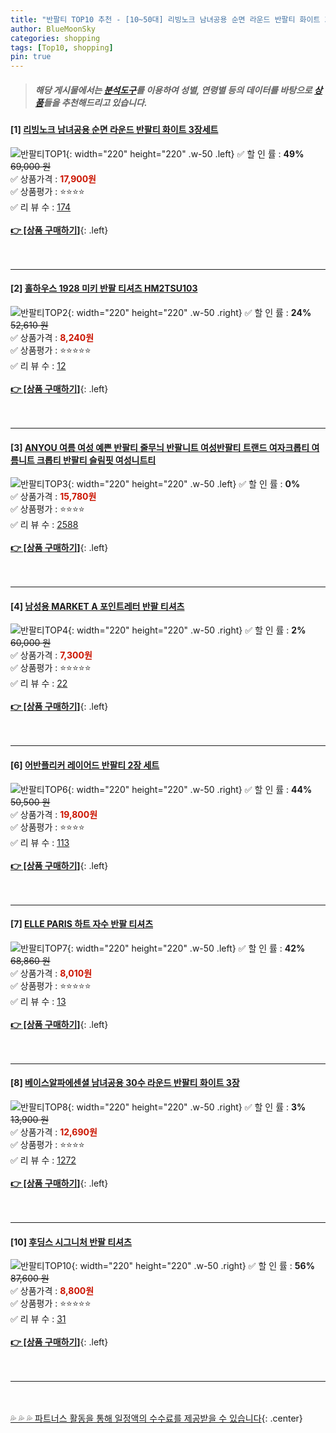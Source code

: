 ```yaml
---
title: "반팔티 TOP10 추천 - [10~50대] 리빙노크 남녀공용 순면 라운드 반팔티 화이트 3장세트"
author: BlueMoonSky
categories: shopping
tags: [Top10, shopping]
pin: true
---
```


> ##### 해당 게시물에서는 [**분석도구**](https://itemscout.io/)를 이용하여 **성별**, **연령별** 등의 데이터를 바탕으로 [**상품**](https://link.coupang.com/a/baae76)들을 추천해드리고 있습니다.

#### [1] [리빙노크 남녀공용 순면 라운드 반팔티 화이트 3장세트](https://link.coupang.com/re/AFFSDP?lptag=AF5964186&subid=bluemoonsky6999&pageKey=7209691418&traceid=V0-153&itemId=18242139143&vendorItemId=85393386268)
![반팔티TOP1](https://thumbnail7.coupangcdn.com/thumbnails/remote/230x230ex/image/vendor_inventory/fe2b/0d8cafab56a80c2f16277eb83eb29be3671ce23838acca946d1dd3d57534.jpg){: width="220" height="220" .w-50 .left}
✅ 할 인 률 : **49%** ~~<del class="base-price"> 69,000  </del>원~~<br>
✅ 상품가격 : <span style="color:#cb1400"> **17,900원** </span><br>
✅ 상품평가 : ⭐⭐⭐⭐<br>
✅ 리 뷰 수 : [174](https://link.coupang.com/re/AFFSDP?lptag=AF5964186&subid=bluemoonsky6999&pageKey=7209691418&traceid=V0-153&itemId=18242139143&vendorItemId=85393386268)<br>
<br>
[**👉  [상품 구매하기]**](https://link.coupang.com/re/AFFSDP?lptag=AF5964186&subid=bluemoonsky6999&pageKey=7209691418&traceid=V0-153&itemId=18242139143&vendorItemId=85393386268){: .left}
<br>
<br>
<br>

***

#### [2] [홀하우스 1928 미키 반팔 티셔츠 HM2TSU103](https://link.coupang.com/re/AFFSDP?lptag=AF5964186&subid=bluemoonsky6999&pageKey=5511191337&traceid=V0-153&itemId=8591769151&vendorItemId=75599008344)
![반팔티TOP2](https://thumbnail10.coupangcdn.com/thumbnails/remote/230x230ex/image/retail/images/41548968917420-ccd9de10-e80c-4b98-b342-357898afb48c.jpg){: width="220" height="220" .w-50 .right}
✅ 할 인 률 : **24%** ~~<del class="base-price"> 52,610  </del>원~~<br>
✅ 상품가격 : <span style="color:#cb1400"> **8,240원** </span><br>
✅ 상품평가 : ⭐⭐⭐⭐⭐<br>
✅ 리 뷰 수 : [12](https://link.coupang.com/re/AFFSDP?lptag=AF5964186&subid=bluemoonsky6999&pageKey=5511191337&traceid=V0-153&itemId=8591769151&vendorItemId=75599008344)<br>
<br>
[**👉  [상품 구매하기]**](https://link.coupang.com/re/AFFSDP?lptag=AF5964186&subid=bluemoonsky6999&pageKey=5511191337&traceid=V0-153&itemId=8591769151&vendorItemId=75599008344){: .left}
<br>
<br>
<br>

***

#### [3] [ANYOU 여름 여성 예쁜 반팔티 줄무늬 반팔니트 여성반팔티 트랜드 여자크롭티 여름니트 크롭티 반팔티 슬림핏 여성니트티](https://link.coupang.com/re/AFFSDP?lptag=AF5964186&subid=bluemoonsky6999&pageKey=6547236313&traceid=V0-153&itemId=14601825925&vendorItemId=81843646371)
![반팔티TOP3](https://thumbnail9.coupangcdn.com/thumbnails/remote/230x230ex/image/vendor_inventory/dd3e/9edc57049a6866760c46bdc9a9f92ee0d49309c9f574892527f7f25a98a0.jpg){: width="220" height="220" .w-50 .left}
✅ 할 인 률 : **0%** <br>
✅ 상품가격 : <span style="color:#cb1400"> **15,780원** </span><br>
✅ 상품평가 : ⭐⭐⭐⭐<br>
✅ 리 뷰 수 : [2588](https://link.coupang.com/re/AFFSDP?lptag=AF5964186&subid=bluemoonsky6999&pageKey=6547236313&traceid=V0-153&itemId=14601825925&vendorItemId=81843646371)<br>
<br>
[**👉  [상품 구매하기]**](https://link.coupang.com/re/AFFSDP?lptag=AF5964186&subid=bluemoonsky6999&pageKey=6547236313&traceid=V0-153&itemId=14601825925&vendorItemId=81843646371){: .left}
<br>
<br>
<br>

***

#### [4] [남성용 MARKET A 포인트레터 반팔 티셔츠](https://link.coupang.com/re/AFFSDP?lptag=AF5964186&subid=bluemoonsky6999&pageKey=6348276970&traceid=V0-153&itemId=13347475636&vendorItemId=80602656894)
![반팔티TOP4](https://thumbnail9.coupangcdn.com/thumbnails/remote/230x230ex/image/rs_quotation_api/fhy8m9gq/0f731c8e15d840c19fdfab83556f167c.jpg){: width="220" height="220" .w-50 .right}
✅ 할 인 률 : **2%** ~~<del class="base-price"> 60,000  </del>원~~<br>
✅ 상품가격 : <span style="color:#cb1400"> **7,300원** </span><br>
✅ 상품평가 : ⭐⭐⭐⭐⭐<br>
✅ 리 뷰 수 : [22](https://link.coupang.com/re/AFFSDP?lptag=AF5964186&subid=bluemoonsky6999&pageKey=6348276970&traceid=V0-153&itemId=13347475636&vendorItemId=80602656894)<br>
<br>
[**👉  [상품 구매하기]**](https://link.coupang.com/re/AFFSDP?lptag=AF5964186&subid=bluemoonsky6999&pageKey=6348276970&traceid=V0-153&itemId=13347475636&vendorItemId=80602656894){: .left}
<br>
<br>
<br>

***

#### [6] [어반플리커 레이어드 반팔티 2장 세트](https://link.coupang.com/re/AFFSDP?lptag=AF5964186&subid=bluemoonsky6999&pageKey=6410393108&traceid=V0-153&itemId=13745237610&vendorItemId=85294126820)
![반팔티TOP6](https://thumbnail8.coupangcdn.com/thumbnails/remote/230x230ex/image/vendor_inventory/4180/ff8060885ec9937ba01d361af78ccf80789b5973d0cad2af84db6281b263.jpg){: width="220" height="220" .w-50 .right}
✅ 할 인 률 : **44%** ~~<del class="base-price"> 50,500  </del>원~~<br>
✅ 상품가격 : <span style="color:#cb1400"> **19,800원** </span><br>
✅ 상품평가 : ⭐⭐⭐⭐<br>
✅ 리 뷰 수 : [113](https://link.coupang.com/re/AFFSDP?lptag=AF5964186&subid=bluemoonsky6999&pageKey=6410393108&traceid=V0-153&itemId=13745237610&vendorItemId=85294126820)<br>
<br>
[**👉  [상품 구매하기]**](https://link.coupang.com/re/AFFSDP?lptag=AF5964186&subid=bluemoonsky6999&pageKey=6410393108&traceid=V0-153&itemId=13745237610&vendorItemId=85294126820){: .left}
<br>
<br>
<br>

***

#### [7] [ELLE PARIS 하트 자수 반팔 티셔츠](https://link.coupang.com/re/AFFSDP?lptag=AF5964186&subid=bluemoonsky6999&pageKey=7152259939&traceid=V0-153&itemId=17983380003&vendorItemId=85140132178)
![반팔티TOP7](https://thumbnail7.coupangcdn.com/thumbnails/remote/230x230ex/image/retail/images/4918256122032718-a334e6bd-8c35-4f15-92e5-7441317f8d69.jpg){: width="220" height="220" .w-50 .left}
✅ 할 인 률 : **42%** ~~<del class="base-price"> 68,860  </del>원~~<br>
✅ 상품가격 : <span style="color:#cb1400"> **8,010원** </span><br>
✅ 상품평가 : ⭐⭐⭐⭐⭐<br>
✅ 리 뷰 수 : [13](https://link.coupang.com/re/AFFSDP?lptag=AF5964186&subid=bluemoonsky6999&pageKey=7152259939&traceid=V0-153&itemId=17983380003&vendorItemId=85140132178)<br>
<br>
[**👉  [상품 구매하기]**](https://link.coupang.com/re/AFFSDP?lptag=AF5964186&subid=bluemoonsky6999&pageKey=7152259939&traceid=V0-153&itemId=17983380003&vendorItemId=85140132178){: .left}
<br>
<br>
<br>

***

#### [8] [베이스알파에센셜 남녀공용 30수 라운드 반팔티 화이트 3장](https://link.coupang.com/re/AFFSDP?lptag=AF5964186&subid=bluemoonsky6999&pageKey=185502198&traceid=V0-153&itemId=530600329&vendorItemId=4381872938)
![반팔티TOP8](https://thumbnail8.coupangcdn.com/thumbnails/remote/230x230ex/image/retail/images/171370370133208-3a860c5c-afb0-4fb5-94fe-061532de2eac.jpg){: width="220" height="220" .w-50 .right}
✅ 할 인 률 : **3%** ~~<del class="base-price"> 13,900  </del>원~~<br>
✅ 상품가격 : <span style="color:#cb1400"> **12,690원** </span><br>
✅ 상품평가 : ⭐⭐⭐⭐<br>
✅ 리 뷰 수 : [1272](https://link.coupang.com/re/AFFSDP?lptag=AF5964186&subid=bluemoonsky6999&pageKey=185502198&traceid=V0-153&itemId=530600329&vendorItemId=4381872938)<br>
<br>
[**👉  [상품 구매하기]**](https://link.coupang.com/re/AFFSDP?lptag=AF5964186&subid=bluemoonsky6999&pageKey=185502198&traceid=V0-153&itemId=530600329&vendorItemId=4381872938){: .left}
<br>
<br>
<br>

***

#### [10] [후딩스 시그니처 반팔 티셔츠](https://link.coupang.com/re/AFFSDP?lptag=AF5964186&subid=bluemoonsky6999&pageKey=5636952205&traceid=V0-153&itemId=9184857697&vendorItemId=76470693674)
![반팔티TOP10](https://thumbnail7.coupangcdn.com/thumbnails/remote/230x230ex/image/retail/images/79619227617170-7c0ec0c2-d2b6-46e1-939b-346ce8604400.jpg){: width="220" height="220" .w-50 .right}
✅ 할 인 률 : **56%** ~~<del class="base-price"> 87,600  </del>원~~<br>
✅ 상품가격 : <span style="color:#cb1400"> **8,800원** </span><br>
✅ 상품평가 : ⭐⭐⭐⭐⭐<br>
✅ 리 뷰 수 : [31](https://link.coupang.com/re/AFFSDP?lptag=AF5964186&subid=bluemoonsky6999&pageKey=5636952205&traceid=V0-153&itemId=9184857697&vendorItemId=76470693674)<br>
<br>
[**👉  [상품 구매하기]**](https://link.coupang.com/re/AFFSDP?lptag=AF5964186&subid=bluemoonsky6999&pageKey=5636952205&traceid=V0-153&itemId=9184857697&vendorItemId=76470693674){: .left}
<br>
<br>
<br>

***
<br><br>[💦 💦 💦 파트너스 활동을 통해 일정액의 수수료를 제공받을 수 있습니다](https://link.coupang.com/a/baae76){: .center}